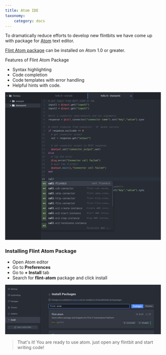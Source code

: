 ```yaml
---
title: Atom IDE
taxonomy:
    category: docs
---
```


To dramatically reduce efforts to develop new flintbits we have come up with package for [Atom](https://atom.io) text editor.

[Flint Atom package](https://atom.io/packages/flint-atom) can be installed on Atom 1.0 or greater.

Features of Flint Atom Package
* Syntax highlighting
* Code completion
* Code templates with error handling
* Helpful hints with code.


![atom-editor](atom-editor.png)

### Installing Flint Atom Package

* Open Atom editor
* Go to **Preferences**
* Go to **+ Install** tab
* Search for **flint-atom** package and click install

![atom-editor](install-atom-package.png)


> That's it! You are ready to use atom. just open any flintbit and start writing code!
